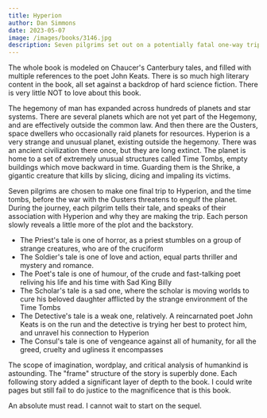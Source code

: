 ```yaml
---
title: Hyperion
author: Dan Simmons
date: 2023-05-07
image: /images/books/3146.jpg
description: Seven pilgrims set out on a potentially fatal one-way trip to visit the Time Tombs on the planet of Hyperion, where a godlike killing machine called the Shrike will possibly grant one of them a wish -- and probably slaughter the rest...
---
```


The whole book is modeled on Chaucer's Canterbury tales, and filled with multiple references to the poet John Keats. There is so much high literary content in the book, all set against a backdrop of hard science fiction. There is very little NOT to love about this book.

The hegemony of man has expanded across hundreds of planets and star systems. There are several planets which are not yet part of the Hegemony, and are effectively outside the common law. And then there are the Ousters, space dwellers who occasionally raid planets for resources. Hyperion is a very strange and unusual planet, existing outside the hegemony. There was an ancient civilization there once, but they are long extinct. The planet is home to a set of extremely unusual structures called Time Tombs, empty buildings which move backward in time. Guarding them is the Shrike, a gigantic creature that kills by slicing, dicing and impaling its victims.

Seven pilgrims are chosen to make one final trip to Hyperion, and the time tombs, before the war with the Ousters threatens to engulf the planet. During the journey, each pilgrim tells their tale, and speaks of their association with Hyperion and why they are making the trip. Each person slowly reveals a little more of the plot and the backstory.
- The Priest's tale is one of horror, as a priest stumbles on a group of strange creatures, who are of the cruciform
- The Soldier's tale is one of love and action, equal parts thriller and mystery and romance.
- The Poet's tale is one of humour, of the crude and fast-talking poet reliving his life and his time with Sad King Billy
- The Scholar's tale is a sad one, where the scholar is moving worlds to cure his beloved daughter afflicted by the strange environment of the Time Tombs
- The Detective's tale is a weak one, relatively. A reincarnated poet John Keats is on the run and the detective is trying her best to protect him, and unravel his connection to Hyperion
- The Consul's tale is one of vengeance against all of humanity, for all the greed, cruelty and ugliness it encompasses

The scope of imagination, wordplay, and critical analysis of humankind is astounding. The "frame" structure of the story is superbly done. Each following story added a significant layer of depth to the book. I could write pages but still fail to do justice to the magnificence that is this book.

An absolute must read. I cannot wait to start on the sequel. 
